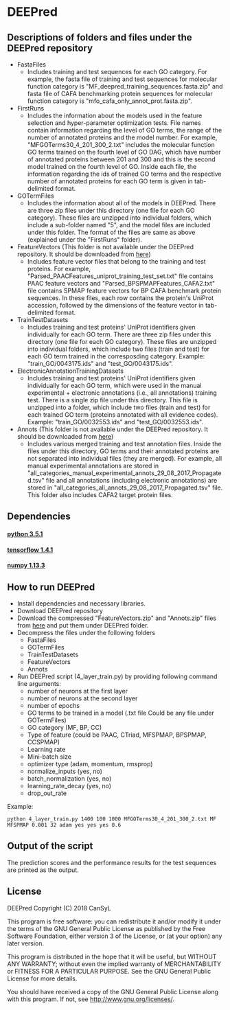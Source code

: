 
# DEEPred 
## Descriptions of folders and files under the DEEPred repository
* FastaFiles
    * Includes training and test sequences for each GO category. For example, the fasta file of training and test sequences for molecular function category is "MF_deepred_training_sequences.fasta.zip" and fasta file of CAFA benchmarking protein sequences for molecular function category is "mfo_cafa_only_annot_prot.fasta.zip".
* FirstRuns
    * Includes the information about the models used in the feature selection and hyper-parameter optimization tests. File names contain information regarding the level of GO terms, the range of the number of annotated proteins and the model number. For example, "MFGOTerms30_4_201_300_2.txt" includes the molecular function GO terms trained on the fourth level of GO DAG, which have number of annotated proteins between 201 and 300 and this is the second model trained on the fourth level of GO. Inside each file, the information regarding the ids of trained GO terms and the respective number of annotated proteins for each GO term is given in tab-delimited format.
* GOTermFiles
    * Includes the information about all of the models in DEEPred. There are three zip files under this directory (one file for each GO category). These files are unzipped into individual folders, which include a sub-folder named "5", and the model files are included under this folder. The format of the files are same as above (explained under the "FirstRuns" folder).
* FeatureVectors (This folder is not available under the DEEPred repository. It should be downloaded from [here](http://goo.gl/Kd7FkU))
    * Includes feature vector files that belong to the training and test proteins. For example, "Parsed_PAACFeatures_uniprot_training_test_set.txt" file contains PAAC feature vectors and "Parsed_BPSPMAPFeatures_CAFA2.txt" file contains SPMAP feature vectors for BP CAFA benchmark protein sequences. In these files, each row contains the protein's UniProt accession, followed by the dimensions of the feature vector in  tab-delimited format.
* TrainTestDatasets
    * Includes training and test proteins' UniProt identifiers given individually for each GO term. There are three zip files under this directory (one file for each GO category). These files are unzipped into individual folders, which include two files (train and test) for each GO term trained in the corresposding category. Example:  "train_GO/0043175.ids" and "test_GO/0043175.ids".
* ElectronicAnnotationTrainingDatasets
    * Includes training and test proteins' UniProt identifiers given individually for each GO term, which were used in the manual experimental + electronic annotations (i.e., all annotations) training test. There is a single zip file under this directory. This file is unzipped into a folder, which include two files (train and test) for each trained GO term (proteins annotated with all evidence codes). Example:  "train_GO/0032553.ids" and "test_GO/0032553.ids".
* Annots (This folder is not available under the DEEPred repository. It should be downloaded from [here](http://goo.gl/Kd7FkU))
    * Includes various merged training and test annotation files. Inside the files under this directory, GO terms and their annotated proteins are not separated into individual files (they are merged). For example, all manual experimental annotations are stored in  "all_categories_manual_experimental_annots_29_08_2017_Propagated.tsv" file and all annotations (including electronic annotations) are stored in "all_categories_all_annots_29_08_2017_Propagated.tsv" file. This folder also includes CAFA2 target protein files.


         
## Dependencies
#### [python 3.5.1](https://www.python.org/downloads/release/python-351/)
#### [tensorflow 1.4.1](https://github.com/tensorflow/tensorflow/releases/tag/v1.4.1)
#### [numpy 1.13.3](https://pypi.python.org/pypi/numpy/1.13.3)


## How to run DEEPred
* Install dependencies and necessary libraries.
* Download DEEPred repository
* Download the compressed "FeatureVectors.zip" and "Annots.zip" files from [here](http://goo.gl/Kd7FkU) and put them under DEEPred folder. 
* Decompress the files under the following folders
    * FastaFiles
    * GOTermFiles
    * TrainTestDatasets
    * FeatureVectors
    * Annots
* Run DEEPred script (4_layer_train.py) by providing following command line arguments:
    * number of neurons at the first layer
    * number of neurons at the second layer
    * number of epochs
    * GO terms to be trained in a model (.txt file Could be any file under GOTermFiles)
    * GO category (MF, BP, CC)
    * Type of feature (could be PAAC, CTriad, MFSPMAP, BPSPMAP, CCSPMAP)
    * Learning rate
    * Mini-batch size
    * optimizer type (adam, momentum, rmsprop)
    * normalize_inputs (yes, no)
    * batch_normalization (yes, no)
    * learning_rate_decay (yes, no)
    * drop_out_rate


Example:
```
python 4_layer_train.py 1400 100 1000 MFGOTerms30_4_201_300_2.txt MF MFSPMAP 0.001 32 adam yes yes yes 0.6
```
## Output of the script
The prediction scores and the performance results for the test sequences are printed as the output.
## License
DEEPred
    Copyright (C) 2018 CanSyL

This program is free software: you can redistribute it and/or modify it under the terms of the GNU General Public License as published by the Free Software Foundation, either version 3 of the License, or (at your option) any later version.

This program is distributed in the hope that it will be useful, but WITHOUT ANY WARRANTY; without even the implied warranty of MERCHANTABILITY or FITNESS FOR A PARTICULAR PURPOSE. See the GNU General Public License for more details.

You should have received a copy of the GNU General Public License along with this program.  If not, see <http://www.gnu.org/licenses/>.

